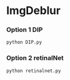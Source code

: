 # ImgDeblur
### Option 1 DIP

```bash
python DIP.py 
```

### Option 2 retinalNet

```bash
python retinalnet.py 
```










